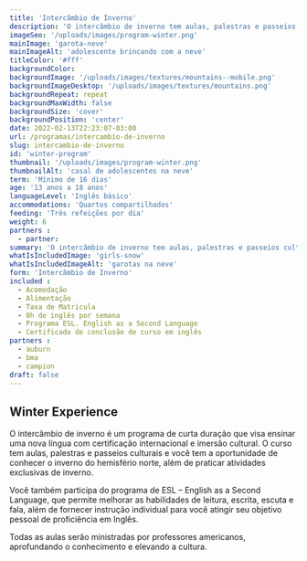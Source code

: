 ```yaml
---
title: 'Intercâmbio de Inverno'
description: 'O intercâmbio de inverno tem aulas, palestras e passeios culturais e você tem a oportunidade de conhecer o inverno do hemisfério norte, além de praticar atividades exclusivas de inverno.'
imageSeo: '/uploads/images/program-winter.png'
mainImage: 'garota-neve'
mainImageAlt: 'adolescente brincando com a neve'
titleColor: '#fff'
backgroundColor:
backgroundImage: '/uploads/images/textures/mountains--mobile.png'
backgroundImageDesktop: '/uploads/images/textures/mountains.png'
backgroundRepeat: repeat
backgroundMaxWidth: false
backgroundSize: 'cover'
backgroundPosition: 'center'
date: 2022-02-13T22:23:07-03:00
url: /programas/intercambio-de-inverno
slug: intercambio-de-inverno
id: 'winter-program'
thumbnail: '/uploads/images/program-winter.png'
thumbnailAlt: 'casal de adolescentes na neve'
term: 'Mínimo de 16 dias'
age: '13 anos a 18 anos'
languageLevel: 'Inglês básico'
accommodations: 'Quartos compartilhados'
feeding: 'Três refeições por dia'
weight: 6
partners :
  - partner:
summary: 'O intercâmbio de inverno tem aulas, palestras e passeios culturais e você tem a oportunidade de conhecer o inverno do hemisfério norte, além de praticar atividades exclusivas de inverno.'
whatIsIncludedImage: 'girls-snow'
whatIsIncludedImageAlt: 'garotas na neve'
form: 'Intercâmbio de Inverno'
included :
  - Acomodação
  - Alimentação
  - Taxa de Matrícula
  - 8h de inglês por semana
  - Programa ESL. English as a Second Language
  - Certificado de conclusão de curso em inglês
partners :
  - auburn
  - bma
  - campion
draft: false
---
```


## Winter Experience

O intercâmbio de inverno é um programa de curta duração que visa ensinar uma nova língua com certificação internacional e imersão cultural. O curso tem aulas, palestras e passeios culturais e você tem a oportunidade de conhecer o inverno do hemisfério norte, além de praticar atividades exclusivas de inverno.

Você também participa do programa de ESL – English as a Second Language, que permite melhorar as habilidades de leitura, escrita, escuta e fala, além de fornecer instrução individual para você atingir seu objetivo pessoal de proficiência em Inglês.

Todas as aulas serão ministradas por professores americanos, aprofundando o conhecimento e elevando a cultura.



